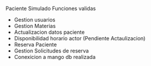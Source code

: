 Paciente Simulado
Funciones validas
- Gestion usuarios
- Gestion Materias
- Actualizacion datos paciente
- Disponibilidad horario actor (Pendiente Actaulizacion)
- Reserva Paciente
- Gestion Solicitudes de reserva
- Conexicion a mango db realizada
